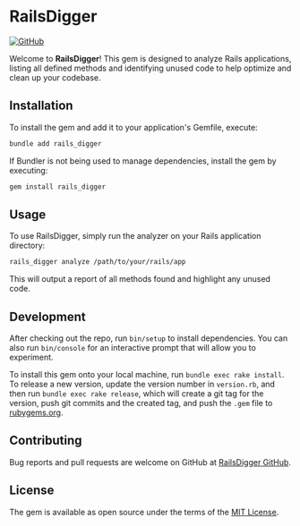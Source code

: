 # RailsDigger

[![GitHub](https://img.shields.io/badge/github-repo-blue)](https://github.com/dangerousbeans/rails_digger)

Welcome to **RailsDigger**! This gem is designed to analyze Rails applications, listing all defined methods and identifying unused code to help optimize and clean up your codebase.

## Installation

To install the gem and add it to your application's Gemfile, execute:

```bash
bundle add rails_digger
```

If Bundler is not being used to manage dependencies, install the gem by executing:

```bash
gem install rails_digger
```

## Usage

To use RailsDigger, simply run the analyzer on your Rails application directory:

```bash
rails_digger analyze /path/to/your/rails/app
```

This will output a report of all methods found and highlight any unused code.

## Development

After checking out the repo, run `bin/setup` to install dependencies. You can also run `bin/console` for an interactive prompt that will allow you to experiment.

To install this gem onto your local machine, run `bundle exec rake install`. To release a new version, update the version number in `version.rb`, and then run `bundle exec rake release`, which will create a git tag for the version, push git commits and the created tag, and push the `.gem` file to [rubygems.org](https://rubygems.org).

## Contributing

Bug reports and pull requests are welcome on GitHub at [RailsDigger GitHub](https://github.com/dangerousbeans/rails_digger).

## License

The gem is available as open source under the terms of the [MIT License](https://opensource.org/licenses/MIT).
